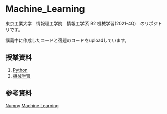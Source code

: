 # Machine_Learning

東京工業大学　情報理工学院　情報工学系 B2 機械学習(2021-4Q)　のリポジトリです。

講義中に作成したコードと宿題のコードをuploadしています。

## 授業資料

1. [Python](https://chokkan.github.io/python/index.html)
2. [機械学習](https://chokkan.github.io/mlnote/index.html)

## 参考資料

[Numpy](https://numpy.org/doc/stable/user/tutorials_index.html)
[Machine Learning](https://mlcompendium.gitbook.io/machine-and-deep-learning-compendium/)

